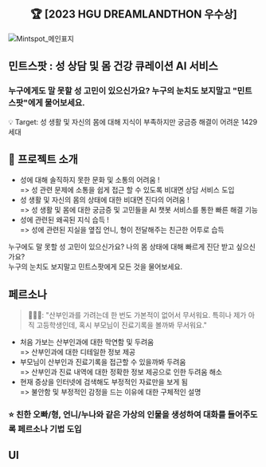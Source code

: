 
## <center> 🏆 [2023 HGU DREAMLANDTHON 우수상] <center>

![Mintspot_메인표지](https://user-images.githubusercontent.com/111514410/275344080-22f8c050-9445-41d8-897b-4effa62464fd.png)

## 민트스팟 : 성 상담 및 몸 건강 큐레이션 AI 서비스

### 누구에게도 말 못할 성 고민이 있으신가요? 누구의 눈치도 보지말고 "민트 스팟"에게 물어보세요.

💡 Target: 성 생활 및 자신의 몸에 대해 지식이 부족하지만 궁금증 해결이 어려운 1429세대

## 📒 프로젝트 소개
- 성에 대해 솔직하지 못한 문화 및 소통의 어려움 ! <br>
  => 성 관련 문제에 소통을 쉽게 접근 할 수 있도록 비대면 상담 서비스 도입 <br>
- 성 생활 및 자신의 몸의 상태에 대한 비대면 진다의 어려움 ! <br>
  => 성 생활 및 몸에 대한 궁금증 및 고민들을 AI 챗봇 서비스를 통한 빠른 해결 기능 <br>
- 성에 관련된 왜곡된 지식 습득 ! <br>
  => 성에 관련된 지실을 옆집 언니, 형이 전달해주는 친근한 어투로 습득 <br>

누구에도 말 못할 성 고민이 있으신가요? 나의 몸 상태에 대해 빠르게 진단 받고 싶으신가요? <br>
누구의 눈치도 보지말고 민트스팟에게 모든 것을 물어보세요.

## 페르소나
> 🙍🏻‍♀️: "산부인과를 가려는데 한 번도 가본적이 없어서 무서워요. 특히나 제가 아직 고등학생인데, 혹시 부모님이 진료기록을 볼까봐 무서워요."
- 처음 가보는 산부인과에 대한 막연함 및 두려움 <br>
  => 산부인과에 대한 디테일한 정보 제공 <br>
- 부모님이 산부인과 진료기록을 접근할 수 있을까봐 두려움 <br>
  => 산부인과 진료 내역에 대한 정확한 정보 제공으로 인한 두려움 해소 <br>
- 현재 증상을 인터넷에 검색해도 부정적인 자료만을 보게 됨 <br>
  => 불안함 및 부정적인 감정을 드는 이유에 대한 구체적인 설명 <br>

### ⭐️ 친한 오빠/형, 언니/누나와 같은 가상의 인물을 생성하여 대화를 들어주도록 페르소나 기법 도입

## UI
